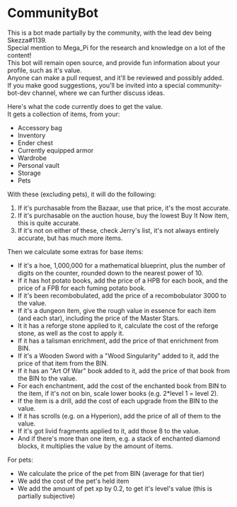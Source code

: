# CommunityBot

This is a bot made partially by the community, with the lead dev being Skezza#1139.\
Special mention to Mega_Pi for the research and knowledge on a lot of the content!\
This bot will remain open source, and provide fun information about your profile, such as it's value.\
Anyone can make a pull request, and it'll be reviewed and possibly added.\
If you make good suggestions, you'll be invited into a special community-bot-dev channel, where we can further discuss ideas.

Here's what the code currently does to get the value.\
It gets a collection of items, from your:
- Accessory bag
- Inventory
- Ender chest
- Currently equipped armor
- Wardrobe
- Personal vault
- Storage
- Pets

With these (excluding pets), it will do the following:
1. If it's purchasable from the Bazaar, use that price, it's the most accurate.
2. If it's purchasable on the auction house, buy the lowest Buy It Now item, this is quite accurate.
3. If it's not on either of these, check Jerry's list, it's not always entirely accurate, but has much more items.

Then we calculate some extras for base items:
- If it's a hoe, 1,000,000 for a mathematical blueprint, plus the number of digits on the counter, rounded down to the nearest power of 10.
- If it has hot potato books, add the price of a HPB for each book, and the price of a FPB for each fuming potato book.
- If it's been recombobulated, add the price of a recombobulator 3000 to the value.
- If it's a dungeon item, give the rough value in essence for each item (and each star), including the price of the Master Stars.
- It it has a reforge stone applied to it, calculate the cost of the reforge stone, as well as the cost to apply it.
- If it has a talisman enrichment, add the price of that enrichment from BIN.
- If it's a Wooden Sword with a "Wood Singularity" added to it, add the price of that item from the BIN.
- If it has an "Art Of War" book added to it, add the price of that book from the BIN to the value.
- For each enchantment, add the cost of the enchanted book from BIN to the item, if it's not on bin, scale lower books (e.g. 2*level 1 = level 2).
- If the item is a drill, add the cost of each upgrade from the BIN to the value.
- If it has scrolls (e.g. on a Hyperion), add the price of all of them to the value.
- If it's got livid fragments applied to it, add those 8 to the value.
- And if there's more than one item, e.g. a stack of enchanted diamond blocks, it multiplies the value by the amount of items.

For pets:
- We calculate the price of the pet from BIN (average for that tier)
- We add the cost of the pet's held item
- We add the amount of pet xp by 0.2, to get it's level's value (this is partially subjective)
